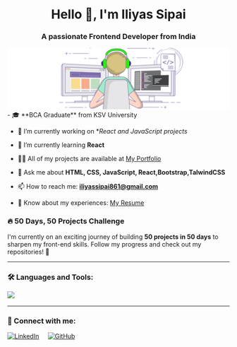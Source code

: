 <h1 align="center">Hello 👋, I'm Iliyas Sipai</h1>
<h3 align="center">A passionate Frontend Developer from India</h3>
<img src="https://raw.githubusercontent.com/leorrose/leorrose/master/readme_header.gif">
- 🎓 **BCA Graduate** from KSV University  

- 🔭 I’m currently working on **React and JavaScript projects*

- 🌱 I’m currently learning **React**

- 👨‍💻 All of my projects are available at [My Portfolio](https://iliyassipai.vercel.app/)

- 💬 Ask me about **HTML, CSS, JavaScript, React,Bootstrap,TalwindCSS**

- 📫 How to reach me: **iliyassipai861@gmail.com**

- 📄 Know about my experiences: [My Resume](https://drive.google.com/file/d/1K0yXONxYGoDScP85XLlcFRWA4oa1PvgN/view?usp=sharing)



### 🔥 50 Days, 50 Projects Challenge  
I'm currently on an exciting journey of building **50 projects in 50 days** to sharpen my front-end skills. Follow my progress and check out my repositories! 🚀  

---
### 🛠️ Languages and Tools:
<p >
  <img src="https://skillicons.dev/icons?i=html,css,js,react,bootstrap,git,github,vscode" />
</p>

---

### 🔗 Connect with me:
<div  style="display: flex; gap: 20px; flex-wrap: wrap;">

  <a href="https://www.linkedin.com/in/iliyas-sipai-dev/" target="_blank">
    <img src="https://img.shields.io/badge/LinkedIn-blue?style=flat&logo=linkedin" alt="LinkedIn"/>
  </a>

  <a href="https://github.com/your-username" target="_blank">
    <img src="https://img.shields.io/badge/GitHub-black?style=flat&logo=github" alt="GitHub"/>
  </a>

</div>




